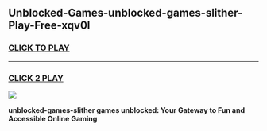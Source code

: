 
## Unblocked-Games-unblocked-games-slither-Play-Free-xqv0l
<h3>
<a href="https://premium76.site?title=unblocked-games-slither&ref=10A">CLICK TO PLAY</a></h3>
<hr>

<h3>
<a href="https://premium76.site?title=unblocked-games-slither&ref=10A">CLICK 2 PLAY</a>
  
</h3>

<a href="https://premium76.site?title=unblocked-games-slither&ref=10A"><img src="https://clearcache.store/games.png"></a>


**unblocked-games-slither games unblocked: Your Gateway to Fun and Accessible Online Gaming**
